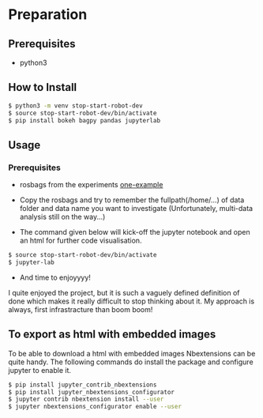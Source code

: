 # Preparation

## Prerequisites
- python3

## How to Install

```bash
$ python3 -m venv stop-start-robot-dev
$ source stop-start-robot-dev/bin/activate
$ pip install bokeh bagpy pandas jupyterlab
```

## Usage

### Prerequisites
* rosbags from the experiments [one-example](https://www.google.com)


* Copy the rosbags and try to remember the fullpath(/home/...) of data folder and data name you want to investigate (Unfortunately, multi-data analysis still on the way...)

* The command given below will kick-off the jupyter notebook  and open an html for further code visualisation.
```bash
$ source stop-start-robot-dev/bin/activate
$ jupyter-lab
```

* And time to enjoyyyy! 

I quite enjoyed the project, but it is such a vaguely defined definition of done which makes it really difficult to stop thinking about it. My approach is always, first infrastracture than boom boom!

## To export as html with embedded images

To be able to download a html with embedded images Nbextensions can be quite handy. The following commands do install the package and configure jupyter to enable it.

```bash
$ pip install jupyter_contrib_nbextensions
$ pip install jupyter_nbextensions_configurator
$ jupyter contrib nbextension install --user 
$ jupyter nbextensions_configurator enable --user
```
